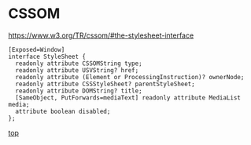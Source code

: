 # CSSOM

https://www.w3.org/TR/cssom/#the-stylesheet-interface  

```webidl
[Exposed=Window]
interface StyleSheet {
  readonly attribute CSSOMString type;
  readonly attribute USVString? href;
  readonly attribute (Element or ProcessingInstruction)? ownerNode;
  readonly attribute CSSStyleSheet? parentStyleSheet;
  readonly attribute DOMString? title;
  [SameObject, PutForwards=mediaText] readonly attribute MediaList media;
  attribute boolean disabled;
};
```



[top](#)
